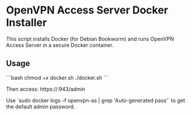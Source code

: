 # OpenVPN Access Server Docker Installer

This script installs Docker (for Debian Bookworm) and runs OpenVPN Access Server in a secure Docker container.

## Usage

\`\`\`bash
chmod +x docker.sh
./docker.sh
\`\`\`

Then access: https://<your-server-ip>:943/admin

Use \`sudo docker logs -f openvpn-as | grep 'Auto-generated pass'\` to get the default admin password.

